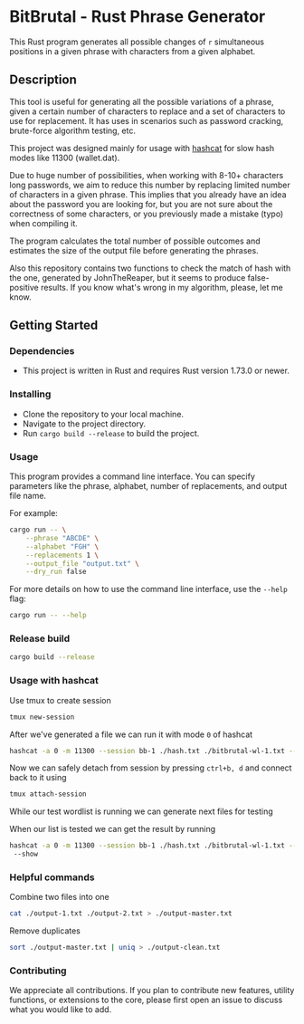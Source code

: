 # BitBrutal - Rust Phrase Generator

This Rust program generates all possible changes of `r` simultaneous positions in a given phrase with characters from a given alphabet.

## Description

This tool is useful for generating all the possible variations of a phrase, given a certain number of characters to replace and a set of characters to use for replacement. It has uses in scenarios such as password cracking, brute-force algorithm testing, etc.

This project was designed mainly for usage with [hashcat](https://github.com/hashcat/hashcat) for slow hash modes like 11300 (wallet.dat).

Due to huge number of possibilities, when working with 8-10+ characters long passwords, we aim to reduce this number by replacing limited number of characters in a given phrase. This implies that you already have an idea about the password you are looking for, but you are not sure about the correctness of some characters, or you previously made a mistake (typo) when compiling it.

The program calculates the total number of possible outcomes and estimates the size of the output file before generating the phrases.

Also this repository contains two functions to check the match of hash with the one, generated by JohnTheReaper, but it seems to produce false-positive results. If you know what's wrong in my algorithm, please, let me know.

## Getting Started

### Dependencies

* This project is written in Rust and requires Rust version 1.73.0 or newer.

### Installing

* Clone the repository to your local machine.
* Navigate to the project directory.
* Run `cargo build --release` to build the project.

### Usage

This program provides a command line interface. You can specify parameters like the phrase, alphabet, number of replacements, and output file name.

For example:

```bash
cargo run -- \
	--phrase "ABCDE" \
	--alphabet "FGH" \
	--replacements 1 \
	--output_file "output.txt" \
	--dry_run false
```

For more details on how to use the command line interface, use the `--help` flag:

```bash
cargo run -- --help
```


### Release build

```bash
cargo build --release
```

### Usage with hashcat

Use tmux to create session

```bash
tmux new-session
```

After we've generated a file we can run it with mode `0` of hashcat

```bash
hashcat -a 0 -m 11300 --session bb-1 ./hash.txt ./bitbrutal-wl-1.txt --status --status-timer 30 -o output.pot
```

Now we can safely detach from session by pressing `ctrl+b, d` and connect back to it using

```bash
tmux attach-session
```

While our test wordlist is running we can generate next files for testing

When our list is tested we can get the result by running

```bash
hashcat -a 0 -m 11300 --session bb-1 ./hash.txt ./bitbrutal-wl-1.txt --status --status-timer 30 -o output.pot
 --show
```


### Helpful commands

Combine two files into one

```bash
cat ./output-1.txt ./output-2.txt > ./output-master.txt
```

Remove duplicates

```bash
sort ./output-master.txt | uniq > ./output-clean.txt
```

### Contributing

We appreciate all contributions. If you plan to contribute new features, utility functions, or extensions to the core, please first open an issue to discuss what you would like to add.
